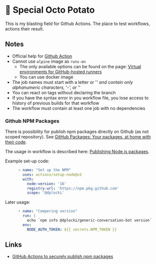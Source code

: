 # 🥔 Special Octo Potato

This is my blasting field for Github Actions. The place to test workflows, actions their result.

## Notes

* Official help for [Github Action](https://help.github.com/en/actions)
* Cannot use `alpine` image as `runs-on`
  * The only available options can be found on the page: [Virtual environments for GitHub-hosted runners](https://help.github.com/en/actions/reference/virtual-environments-for-github-hosted-runners)
  * You can use docker image
* The job names must start with a letter or '_' and contain only alphanumeric characters, '-', or '_'
* You can react on tags without declaring the branch
* If you have the syntax error in you workflow file, you lose access to history of previous builds for that workflow
* The workflow must contain at least one job with no dependencies

### Github NPM Packages

There is possibility for publish npm packages directly on Github (as not scoped repository). See [GitHub Packages: Your packages, at home with their code](https://npm.pkg.github.com).

The usage in workflow is described here: [Publishing Node.js packages](https://docs.github.com/en/actions/guides/publishing-nodejs-packages).

Example set-up code:

```yml
      - name: "Set up the NPM"
        uses: actions/setup-node@v2
        with:
          node-version: '16'
          registry-url: 'https://npm.pkg.github.com'
          scope: '@dplocki'
```

Later usage:

```yml
      - name: "Compering version"
        run: |
          echo `npm info @dplocki/generic-conversation-bot version`
        env:
          NODE_AUTH_TOKEN: ${{ secrets.NPM_TOKEN }}
```

## Links

* [GitHub Actions to securely publish npm packages](https://snyk.io/blog/github-actions-to-securely-publish-npm-packages/)
